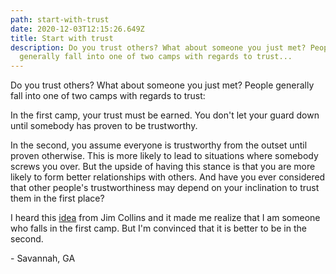 ```yaml
---
path: start-with-trust
date: 2020-12-03T12:15:26.649Z
title: Start with trust
description: Do you trust others? What about someone you just met? People
  generally fall into one of two camps with regards to trust...
---
```

Do you trust others? What about someone you just met? People generally fall into one of two camps with regards to trust:

In the first camp, your trust must be earned. You don't let your guard down until somebody has proven to be trustworthy. 

In the second, you assume everyone is trustworthy from the outset until proven otherwise. This is more likely to lead to situations where somebody screws you over. But the upside of having this stance is that you are more likely to form better relationships with others. And have you ever considered that other people's trustworthiness may depend on your inclination to trust them in the first place? 

I heard this [idea](https://tim.blog/2020/11/30/jim-collins-returns/) from Jim Collins and it made me realize that I am someone who falls in the first camp. But I'm convinced that it is better to be in the second.

\- Savannah, GA